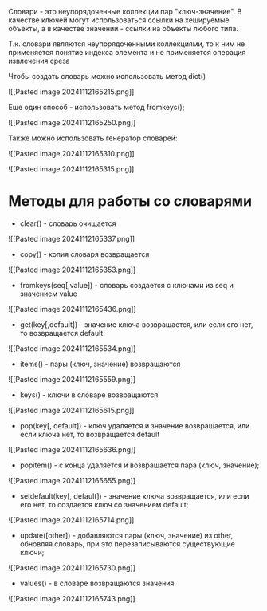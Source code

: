 Словари - это неупорядоченные коллекции пар "ключ-значение".
В качестве ключей могут использоваться ссылки на хешируемые
объекты, а в качестве значений - ссылки на объекты любого
типа.

Т.к. словари являются неупорядоченными коллекциями, то к ним
не применяется понятие индекса элемента и не применяется
операция извлечения среза

Чтобы создать словарь можно использовать метод dict()

![[Pasted image 20241112165215.png]]

Еще один способ - использовать метод fromkeys();

![[Pasted image 20241112165250.png]]

Также можно использовать генератор словарей:

![[Pasted image 20241112165310.png]]

![[Pasted image 20241112165315.png]]

# Методы для работы со словарями

- clear() - словарь очищается

![[Pasted image 20241112165337.png]]

- copy() - копия словаря возвращается

![[Pasted image 20241112165353.png]]

- fromkeys(seq\[,value]) - словарь создается с ключами из seq и значением value

![[Pasted image 20241112165436.png]]

- get(key\[,default]) - значение ключа возвращается, или если его нет, то возвращается default

![[Pasted image 20241112165534.png]]

- items() - пары (ключ, значение) возвращаются

![[Pasted image 20241112165559.png]]

- keys() - ключи в словаре возвращаются

![[Pasted image 20241112165615.png]]

- pop(key\[, default]) - ключ удаляется и значение возвращается, или если ключа нет, то возвращается default

![[Pasted image 20241112165636.png]]

- popitem() - с конца удаляется и возвращается пара (ключ, значение);

![[Pasted image 20241112165655.png]]

- setdefault(key[, default]) - значение ключа возвращается, или если его нет, то создается ключ со значением default;

![[Pasted image 20241112165714.png]]

- update([other]) - добавляются пары (ключ, значение) из other, обновляя словарь, при это перезаписываются существующие ключи;

![[Pasted image 20241112165730.png]]

- values() - в словаре возвращаются значения

![[Pasted image 20241112165743.png]]

